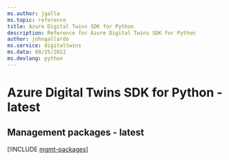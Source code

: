 ```yaml
---
ms.author: jgalla
ms.topic: reference
title: Azure Digital Twins SDK for Python
description: Reference for Azure Digital Twins SDK for Python
author: johngallardo
ms.service: digitaltwins
ms.data: 08/25/2022
ms.devlang: python
---
```

# Azure Digital Twins SDK for Python - latest

## Management packages - latest
[!INCLUDE [mgmt-packages](digital-twins-mgmt-index.md)]